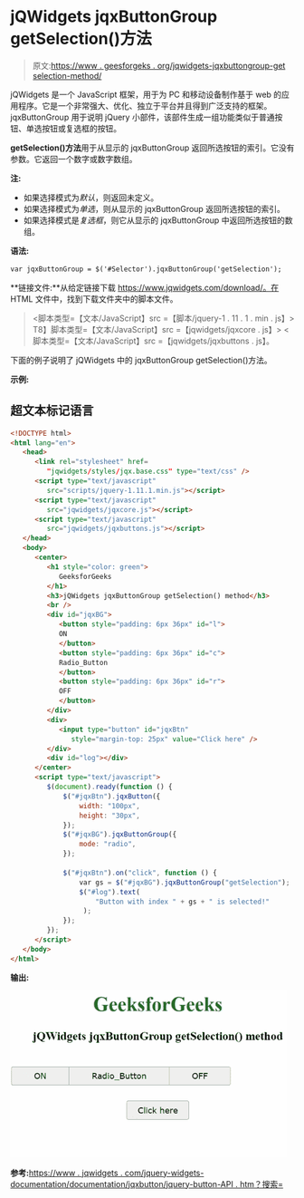 # jQWidgets jqxButtonGroup getSelection()方法

> 原文:[https://www . geesforgeks . org/jqwidgets-jqxbuttongroup-get selection-method/](https://www.geeksforgeeks.org/jqwidgets-jqxbuttongroup-getselection-method/)

jQWidgets 是一个 JavaScript 框架，用于为 PC 和移动设备制作基于 web 的应用程序。它是一个非常强大、优化、独立于平台并且得到广泛支持的框架。jqxButtonGroup 用于说明 jQuery 小部件，该部件生成一组功能类似于普通按钮、单选按钮或复选框的按钮。

**getSelection()方法**用于从显示的 jqxButtonGroup 返回所选按钮的索引。它没有参数。它返回一个数字或数字数组。

**注:**

*   如果选择模式为*默认*，则返回未定义。
*   如果选择模式为*单选*，则从显示的 jqxButtonGroup 返回所选按钮的索引。
*   如果选择模式是*复选框*，则它从显示的 jqxButtonGroup 中返回所选按钮的数组。

**语法:**

```html
var jqxButtonGroup = $('#Selector').jqxButtonGroup('getSelection'); 
```

**链接文件:**从给定链接下载 https://www.jqwidgets.com/download/。在 HTML 文件中，找到下载文件夹中的脚本文件。

> <link rel="”stylesheet”" href="”jqwidgets/styles/jqx.base.css”" type="”text/css”">
> <脚本类型=【文本/JavaScript】src =【脚本/jquery-1 . 11 . 1 . min . js】></脚本>
> T8】脚本类型=【文本/JavaScript】src =【jqwidgets/jqxcore . js】></脚本>
> <脚本类型=【文本/JavaScript】src =【jqwidgets/jqxbuttons . js】。

下面的例子说明了 jQWidgets 中的 jqxButtonGroup getSelection()方法。

**示例:**

## 超文本标记语言

```html
<!DOCTYPE html>
<html lang="en">
   <head>
      <link rel="stylesheet" href=
         "jqwidgets/styles/jqx.base.css" type="text/css" />
      <script type="text/javascript" 
         src="scripts/jquery-1.11.1.min.js"></script>
      <script type="text/javascript" 
         src="jqwidgets/jqxcore.js"></script>
      <script type="text/javascript" 
         src="jqwidgets/jqxbuttons.js"></script>
   </head>
   <body>
      <center>
         <h1 style="color: green">
            GeeksforGeeks
         </h1>
         <h3>jQWidgets jqxButtonGroup getSelection() method</h3>
         <br />
         <div id="jqxBG">
            <button style="padding: 6px 36px" id="l">
            ON
            </button>
            <button style="padding: 6px 36px" id="c">
            Radio_Button
            </button>
            <button style="padding: 6px 36px" id="r">
            OFF
            </button>
         </div>
         <div>
            <input type="button" id="jqxBtn" 
               style="margin-top: 25px" value="Click here" />
         </div>
         <div id="log"></div>
      </center>
      <script type="text/javascript">
         $(document).ready(function () {
             $("#jqxBtn").jqxButton({
                 width: "100px",
                 height: "30px",
             });
             $("#jqxBG").jqxButtonGroup({
                 mode: "radio",
             });

             $("#jqxBtn").on("click", function () {
                 var gs = $("#jqxBG").jqxButtonGroup("getSelection");
                 $("#log").text(
                     "Button with index " + gs + " is selected!"
                  );
             });
         });
      </script>
   </body>
</html>
```

**输出:**

![](img/03587342a911f01f5835f80116e0b46d.png)

**参考:**[https://www . jqwidgets . com/jquery-widgets-documentation/documentation/jqxbutton/jquery-button-API . htm？搜索=](https://www.jqwidgets.com/jquery-widgets-documentation/documentation/jqxbutton/jquery-button-api.htm?search=)